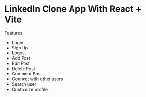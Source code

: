  # LinkedIn Clone App With React + Vite

Features :
- Login
- Sign Up
- Logout
- Add Post
- Edit Post
- Delete Post
- Comment Post
- Connect with other users
- Search user
- Customize profile
